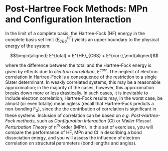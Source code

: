 # Post-Hartree Fock Methods: MPn and Configuration Interaction


In the limit of a complete basis, the Hartree-Fock (HF) energy in the
complete basis set limit ($E_{CBS}^{HF}$) yields an upper boundary to
the physical energy of the system: 

$$\begin{aligned}
E^{total} = E^{HF}_{CBS} + E^{corr},\end{aligned}$$

 where the difference
between the total and the Hartree-Fock energy is given by effects due to
*electron correlation*, $E^{corr}$. The neglect of electron correlation
in Hartree-Fock is a consequence of the restriction to a single Slater
determinant. In weakly correlated systems, this may be a reasonable
approximation; in the majority of the cases, however, this approximation
breaks down more or less drastically. In such cases, it is inevitable to
include electron correlation; Hartree-Fock results may, in the worst
case, be almost (or even totally) meaningless (recall that Hartree-Fock
predicts a non-bonding F$_2$), since the the contribution of correlation
is significant in these systems. Inclusion of correlation can be based
on *e.g.* *Post-Hartree-Fock methods*, such as *Configuration
Interaction* (CI) or *Møller Plesset Perturbation Theory* of n$^{th}$
order (MPn). In this set of exercises, you will compare the performance
of HF, MPn and CI in describing a bond dissociation energy, and you will
assess the influence of electron correlation on structural parameters
(bond lengths and angles).

